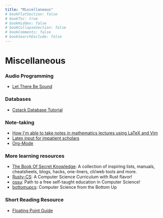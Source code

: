 ```yaml
---
title: "Miscellaneous"
# bookFlatSection: false
# bookToc: true
# bookHidden: false
# bookCollapseSection: false
# bookComments: false
# bookSearchExclude: false
---
```


# Miscellaneous

### Audio Programming

- [Let There Be Sound](https://nicolasallemand.com/2019/12/12/let-there-be-sound/)

### Databases
- [Cstack Database Tutorial](https://cstack.github.io/db_tutorial/)

### Note-taking
- [How I'm able to take notes in mathematics lectures using LaTeX and Vim](https://castel.dev/post/lecture-notes-1/)
- [Latex input for impatient scholars](https://karthinks.com/software/latex-input-for-impatient-scholars/)
- [Org-Mode](https://orgmode.org/)

### More learning resources

- [The Book Of Secret Knowledge](https://github.com/trimstray/the-book-of-secret-knowledge): A collection of inspiring lists, manuals, cheatsheets, blogs, hacks, one-liners, cli/web tools and more.
- [Rusty-CS](https://github.com/AbdesamedBendjeddou/Rusty-CS): A Computer Science Curriculum with Rust flavor!
- [ossu](https://github.com/ossu/computer-science): Path to a free self-taught education in Computer Science!
- [bottomupcs](https://www.bottomupcs.com): Computer Science from the Bottom Up

### Short Reading Resource
- [Floating Point Guide](https://floating-point-gui.de/basic/)
